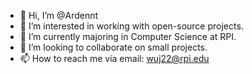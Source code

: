 - 👋 Hi, I’m @Ardennt
- 👀 I’m interested in working with open-source projects.
- 🌱 I’m currently majoring in Computer Science at RPI.
- 💞️ I’m looking to collaborate on small projects.
- 📫 How to reach me via email: wuj22@rpi.edu

<!---
Ardennt/Ardennt is a ✨ special ✨ repository because its `README.md` (this file) appears on your GitHub profile.
You can click the Preview link to take a look at your changes.
--->
